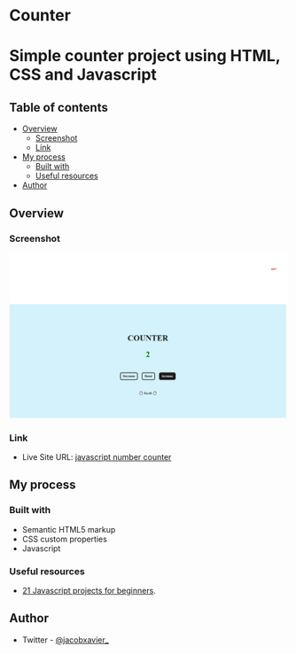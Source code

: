 # Counter

<h1>Simple counter project using HTML, CSS and Javascript</h1>

## Table of contents

- [Overview](#overview)
  - [Screenshot](#screenshot)
  - [Link](#link)
- [My process](#my-process)
  - [Built with](#built-with)
  - [Useful resources](#useful-resources)
- [Author](#author)

## Overview

### Screenshot

![](screenshot_1.png)

### Link

- Live Site URL: [javascript number counter](https://javascript-number-counter.netlify.app)


## My process

### Built with

- Semantic HTML5 markup
- CSS custom properties
- Javascript

### Useful resources

- [21 Javascript projects for beginners](https://www.freecodecamp.org/news/javascript-projects-for-beginners).

## Author

- Twitter - [@jacobxavier\_](https://twitter.com/jacobxavier_)
